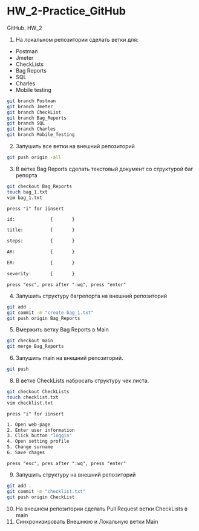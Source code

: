 # HW_2-Practice_GitHub
GitHub. HW_2
1. На локальном репозитории сделать ветки для:
- Postman
- Jmeter
- CheckLists
- Bag Reports
- SQL
- Charles
- Mobile testing
```sh
git branch Postman
git branch Jmeter
git branch CheckList
git branch Bag_Reports
git branch SQL
git branch Charles
git branch Mobile_Testing
```

2. Запушить все ветки на внешний репозиторий
```sh
git push origin -all
```
3. В ветке Bag Reports сделать текстовый документ со структурой баг репорта
```sh
git checkout Bag_Reports
touch bag_1.txt
vim bag_1.txt
```
`press "i" for iinsert`  
```sh
id:             {       }

title:          {       }

steps:          {       }

AR:             {       }

ER:             {       }

severity:       {       }
```  
`press "esc", pres after ":wq", press "enter"`  
  
4. Запушить структуру багрепорта на внешний репозиторий
```sh
git add .
git commit -m "create bag_1.txt"
git push origin Bag_Reports
```
5. Вмержить ветку Bag Reports в Main
```sh
git checkout main
git merge Bag_Reports
```
6. Запушить main на внешний репозиторий.
```sh
git push
```
8. В ветке CheckLists набросать структуру чек листа.
```sh
git checkout CheckLists
touch checklist.txt
vim checklist.txt
```
`press "i" for iinsert`  
```sh
1. Open web-page
2. Enter user information
3. Click button "loggin"
4. Open setting profile
5. Change surname
6. Save chages
```  
`press "esc", pres after ":wq", press "enter"`  

9. Запушить структуру на внешний репозиторий
```sh
git add .
git commit -m "checklist.txt"
git push origin CheckList
```
10. На внешнем репозитории сделать Pull Request ветки CheckLists в main
11. Синхронизировать Внешнюю и Локальную ветки Main
